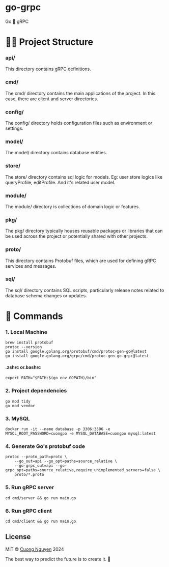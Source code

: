 # go-grpc

Go 🤝 gRPC

# 🧑‍💻 Project Structure

### api/

This directory contains gRPC definitions.

### cmd/

The cmd/ directory contains the main applications of the project. In this case, there are client and server directories.

### config/

The config/ directory holds configuration files  such as environment or settings.

### model/

The model/ directory contains database entities.

### store/

The store/ directory contains sql logic for models. Eg: user store logics like queryProfile, editProfile. And it's related user model.

### module/

The module/ directory is collections of domain logic or features.

### pkg/

The pkg/ directory typically houses reusable packages or libraries that can be used across the project or potentially shared with other projects.

### proto/

This directory contains Protobuf files, which are used for defining gRPC services and messages.

### sql/

The sql/ directory contains SQL scripts, particularly release notes related to database schema changes or updates.

# 🐧 Commands

### 1. Local Machine

```shell script
brew install protobuf
protoc --version
go install google.golang.org/protobuf/cmd/protoc-gen-go@latest
go install google.golang.org/grpc/cmd/protoc-gen-go-grpc@latest
```

#### .zshrc or.bashrc

```shell script
export PATH="$PATH:$(go env GOPATH)/bin"
```

### 2. Project dependencies

```shell script
go mod tidy
go mod vendor
```

### 3. MySQL

```shell script
docker run -it --name database -p 3306:3306 -e MYSQL_ROOT_PASSWORD=cuongpo -e MYSQL_DATABASE=cuongpo mysql:latest
```

### 4. Generate Go's protobuf code

```shell script
protoc --proto_path=proto \
    --go_out=api --go_opt=paths=source_relative \
    --go-grpc_out=api --go-grpc_opt=paths=source_relative,require_unimplemented_servers=false \
    proto/*.proto
```

### 5. Run gRPC server

```shell script
cd cmd/server && go run main.go
```

### 6. Run gRPC client

```shell script
cd cmd/client && go run main.go
```

## License

MIT © [Cuong Nguyen](https://github.com/cuongnd9/) 2024


<!-- INSPIRATIONAL_QUOTE_START -->
The best way to predict the future is to create it.
🦄
<!-- INSPIRATIONAL_QUOTE_END -->
